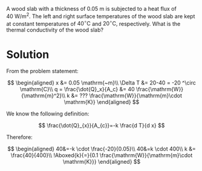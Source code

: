 A wood slab with a thickness of $0.05 \mathrm{~m}$ is subjected to a heat flux of $40 \mathrm{~W} / \mathrm{m}^{2}$. The left and right surface temperatures of the wood slab are kept at constant temperatures of $40^{\circ} \mathrm{C}$ and $20^{\circ} \mathrm{C},$ respectively. What is the thermal conductivity of the wood slab?

# Solution

From the problem statement:

$$
\begin{aligned}
    x &= 0.05 \mathrm{~m}\\
    \Delta T &= 20-40 = -20 ^\circ \mathrm{C}\\
    q = \frac{\dot{Q}_x}{A_c} &= 40 \frac{\mathrm{W}}{\mathrm{m}^2}\\
    k &= ??? \frac{\mathrm{W}}{\mathrm{m}\cdot \mathrm{K}}
\end{aligned}
$$

We know the following definition:

$$
\frac{\dot{Q}_{x}}{A_{c}}=-k \frac{d T}{d x}
$$

Therefore:

$$
\begin{aligned}
40&=-k \cdot \frac{-20}{0.05}\\
40&=k \cdot 400\\
k &= \frac{40}{400}\\
!Aboxed{k}{=}{0.1 \frac{\mathrm{W}}{\mathrm{m}\cdot \mathrm{K}}}
\end{aligned}
$$